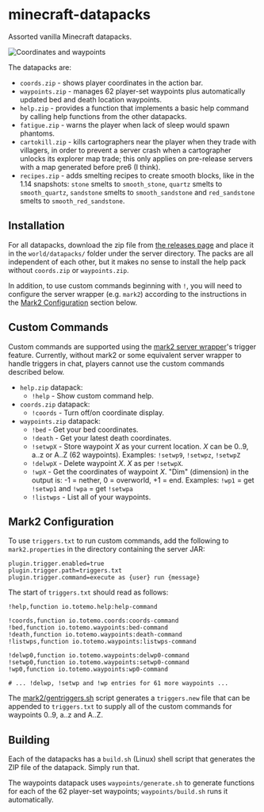 # minecraft-datapacks
Assorted vanilla Minecraft datapacks.

![Coordinates and waypoints](https://github.com/totemo/minecraft-datapacks/blob/master/images/demo.png)

The datapacks are:

 * `coords.zip` - shows player coordinates in the action bar.
 * `waypoints.zip` - manages 62 player-set waypoints plus automatically updated bed and death location waypoints.
 * `help.zip` - provides a function that implements a basic help command by calling help functions from the other datapacks.
 * `fatigue.zip` - warns the player when lack of sleep would spawn phantoms.
 * `cartokill.zip` - kills cartographers near the player when they trade with villagers, in order to prevent a server crash when a cartographer unlocks its explorer map trade; this only applies on pre-release servers with a map generated before pre6 (I think).
 * `recipes.zip` - adds smelting recipes to create smooth blocks, like in the 1.14 snapshots: `stone` smelts to `smooth_stone`, `quartz` smelts to `smooth_quartz`, `sandstone` smelts to `smooth_sandstone` and `red_sandstone` smelts to `smooth_red_sandstone`.


## Installation

For all datapacks, download the zip file from [the releases page](https://github.com/totemo/minecraft-datapacks/releases) and place it in the `world/datapacks/` folder under the server directory. The packs are all independent of each other, but it makes no sense to install the help pack without `coords.zip` or `waypoints.zip`.

In addition, to use custom commands beginning with `!`, you will need to configure the server wrapper (e.g. `mark2`) according to the instructions in the [Mark2 Configuration](https://github.com/totemo/minecraft-datapacks/tree/master#mark2-configuration) section below.


## Custom Commands

Custom commands are supported using the [mark2 server wrapper](https://github.com/gsand/mark2)'s trigger feature. Currently, without mark2 or some equivalent server wrapper to handle triggers in chat, players cannot use the custom commands described below.

 * `help.zip` datapack:
   * `!help` - Show custom command help.
 * `coords.zip` datapack:
   * `!coords` - Turn off/on coordinate display.
 * `waypoints.zip` datapack:
   * `!bed` - Get your bed coordinates.
   * `!death` - Get your latest death coordinates.
   * `!setwpX` - Store waypoint _X_ as your current location. _X_ can be 0..9, a..z or A..Z (62 waypoints). Examples: `!setwp9`, `!setwpz`, `!setwpZ`
   * `!delwpX` - Delete waypoint _X_. _X_ as per `!setwpX`.
   * `!wpX` - Get the coordinates of waypoint _X_. "Dim" (dimension) in the output is: -1 = nether, 0 = overworld, +1 = end. Examples: `!wp1` = get `!setwp1` and `!wpa` = get `!setwpa`
   * `!listwps` - List all of your waypoints.

## Mark2 Configuration

To use `triggers.txt` to run custom commands, add the following to `mark2.properties` in the directory containing the server JAR:
```
plugin.trigger.enabled=true
plugin.trigger.path=triggers.txt
plugin.trigger.command=execute as {user} run {message}
```

The start of `triggers.txt` should read as follows:
```
!help,function io.totemo.help:help-command

!coords,function io.totemo.coords:coords-command
!bed,function io.totemo.waypoints:bed-command
!death,function io.totemo.waypoints:death-command
!listwps,function io.totemo.waypoints:listwps-command

!delwp0,function io.totemo.waypoints:delwp0-command
!setwp0,function io.totemo.waypoints:setwp0-command
!wp0,function io.totemo.waypoints:wp0-command

# ... !delwp, !setwp and !wp entries for 61 more waypoints ...
```

The [mark2/gentriggers.sh](https://github.com/totemo/minecraft-datapacks/blob/master/mark2/gentriggers.sh) script generates a `triggers.new` file that can be appended to `triggers.txt` to supply all of the custom commands for waypoints 0..9, a..z and A..Z.


## Building

Each of the datapacks has a `build.sh` (Linux) shell script that generates the ZIP file of the datapack. Simply run that.

The waypoints datapack uses `waypoints/generate.sh` to generate functions for each of the 62 player-set waypoints; `waypoints/build.sh` runs it automatically.

